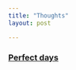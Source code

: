 ```yaml
---
title: "Thoughts"
layout: post

---
```


### [Perfect days](https://szkaifeng.github.io/_posts/20240318_PerfectDays)  





